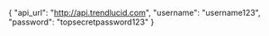 {
  "api_url": "http://api.trendlucid.com",
  "username": "username123",
  "password": "topsecretpassword123"
}
